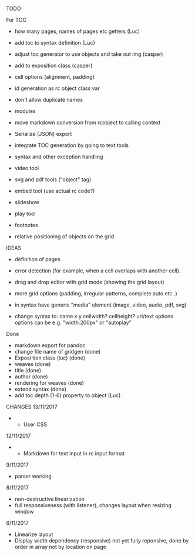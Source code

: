 TODO

For TOC 
* how many pages, names of pages etc getters (Luc)
* add toc to syntax definition (Luc)
* adjust toc generator to use objects and take out img (casper)
* add to exposition class (casper)

* cell options (alignment, padding)
* id generation as rc object class var
* don't allow duplicate names
* modules
* move markdown conversion from rcobject to calling context
* Serialize (JSON) export 
* integrate TOC generation by going to text tools
* syntax and other exception handling
* video tool
* svg and pdf tools ("object" tag)
* embed tool (use actual rc code?)
* slideshow
* play tool
* footnotes 
* relative positioning of objects on the grid.

IDEAS
* definition of pages 
* error detection (for example, when a cell overlaps with another cell).
* drag and drop editor with grid mode (showing the grid layout)
* more grid options (padding, irregular patterns, complete auto etc..)

* in syntax have generic "media" element (image, video, audio, pdf, svg)

* change syntax to: name x y cellwidth? cellheight? url/text options
options can be e.g. "width:200px" or "autoplay"


Done
* markdown export for pandoc
* change file name of gridgen (done)
* Exposi tion class (luc) (done)
* weaves (done)
* title (done)
* author (done)
* rendering for weaves (done)
* extend syntax (done)
* add toc depth (1-6) property to object (Luc)

CHANGES
13/11/2017
* * User CSS

12/11/2017
* * Markdown for text input in rc input format

9/11/2017
* parser working

8/11/2017
* non-destructive linearization
* full responsiveness (with listener), changes layout when resizing window

6/11/2017
* Linearize layout
* Display width dependency (responsive)
not yet fully reponsive, done by order in array not by location on page


